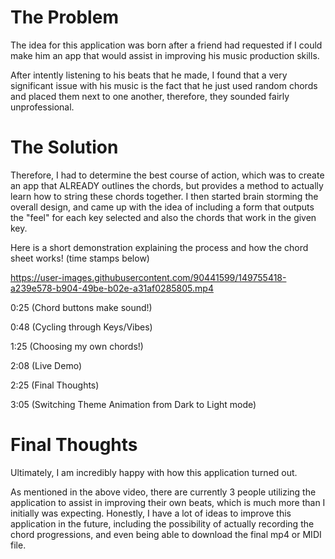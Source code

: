 # The Problem
The idea for this application was born after a friend had requested if I could make him an app that would assist in improving his music production skills. 

After intently listening to his beats that he made, I found that a very significant issue with his music is the fact that he just used random chords and placed them next to one another, therefore, they sounded fairly unprofessional.

# The Solution
Therefore, I had to determine the best course of action, which was to create an app that ALREADY outlines the chords, but provides a method to actually learn how to string these chords together. I then started brain storming the overall design, and came up with the idea of including a form that outputs the "feel" for each key selected and also the chords that work in the given key. 

Here is a short demonstration explaining the process and how the chord sheet works! (time stamps below)

https://user-images.githubusercontent.com/90441599/149755418-a239e578-b904-49be-b02e-a31af0285805.mp4

0:25 (Chord buttons make sound!)

0:48 (Cycling through Keys/Vibes)

1:25 (Choosing my own chords!)

2:08 (Live Demo)

2:25 (Final Thoughts)

3:05 (Switching Theme Animation from Dark to Light mode)

# Final Thoughts
Ultimately, I am incredibly happy with how this application turned out. 

As mentioned in the above video, there are currently 3 people utilizing the application to assist in improving their own beats, which is much more than I initially was expecting. Honestly, I have a lot of ideas to improve this application in the future, including the possibility of actually recording the chord progressions, and even being able to download the final mp4 or MIDI file.
